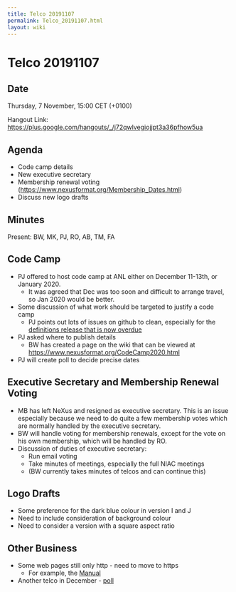 ```yaml
---
title: Telco 20191107
permalink: Telco_20191107.html
layout: wiki
---
```

Telco 20191107
==============

Date
----

Thursday, 7 November, 15:00 CET (+0100)

<!-- end of autogeneration -->

Hangout Link:
<https://plus.google.com/hangouts/_/j72qwlvegiojjpt3a36pfhow5ua>

Agenda
------
   * Code camp details
   * New executive secretary
   * Membership renewal voting (<https://www.nexusformat.org/Membership_Dates.html>)
   * Discuss new logo drafts
   
Minutes
------

Present: BW, MK, PJ, RO, AB, TM, FA

Code Camp
------
   * PJ offered to host code camp at ANL either on December 11-13th, or January 2020.
      * It was agreed that Dec was too soon and difficult to arrange travel, so Jan 2020 would be better.
   * Some discussion of what work should be targeted to justify a code camp
      * PJ points out lots of issues on github to clean, especially for the [definitions release that is now overdue](https://github.com/nexusformat/definitions/milestone/8)
   * PJ asked where to publish details
      * BW has created a page on the wiki that can be viewed at <https://www.nexusformat.org/CodeCamp2020.html>
   * PJ will create poll to decide precise dates

Executive Secretary and Membership Renewal Voting
------------------

   * MB has left NeXus and resigned as executive secretary. This is an issue especially because we need to do quite a few membership votes which are normally handled by the executive secretary.
   * BW will handle voting for membership renewals, except for the vote on his own membership, which will be handled by RO.
   * Discussion of duties of executive secretary:
      * Run email voting
      * Take minutes of meetings, especially the full NIAC meetings
      * (BW currently takes minutes of telcos and can continue this)

Logo Drafts
----------

   * Some preference for the dark blue colour in version I and J
   * Need to include consideration of background colour
   * Need to consider a version with a square aspect ratio
   

Other Business
--------------
   * Some web pages still only http - need to move to https
      * For example, the [Manual](https://manual.nexusformat.org/user_manual.html)
   * Another telco in December - [poll](https://doodle.com/poll/zw28gkvx72348bs2)
